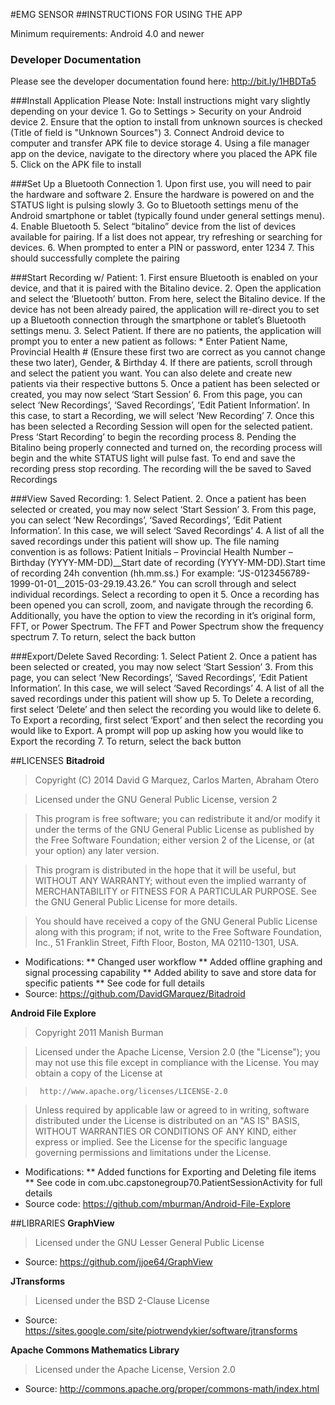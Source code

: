 #EMG SENSOR
##INSTRUCTIONS FOR USING THE APP

Minimum requirements: Android 4.0 and newer

### Developer Documentation
Please see the developer documentation found here: http://bit.ly/1HBDTa5

###Install Application
Please Note: Install instructions might vary slightly depending on your device
	1.	Go to Settings > Security on your Android device
	2.	Ensure that the option to install from unknown sources is checked (Title of field is "Unknown Sources")
	3.	Connect Android device to computer and transfer APK file to device storage
	4.	Using a file manager app on the device, navigate to the directory where you placed the APK file
	5.	Click on the APK file to install

###Set Up a Bluetooth Connection
	1.	Upon first use, you will need to pair the hardware and software 
	2.	Ensure the hardware is powered on and the STATUS light is pulsing slowly
	3.	Go to Bluetooth settings menu of the Android smartphone or tablet (typically found under general settings menu).
	4.	Enable Bluetooth 
	5.	Select “bitalino” device from the list of devices available for pairing. If a list does not appear, try refreshing or searching for devices. 
	6.	When prompted to enter a PIN or password, enter 1234
	7.	This should successfully complete the pairing 

###Start Recording w/ Patient:
	1.	First ensure Bluetooth is enabled on your device, and that it is paired with the Bitalino device. 
	2.	Open the application and select the ‘Bluetooth’ button. From here, select the Bitalino device. If the device has not been already paired, the application will re-direct you to set up a Bluetooth connection through the smartphone or tablet’s Bluetooth settings menu. 
	3.	Select Patient. If there are no patients, the application will prompt you to enter a new patient as follows:
		*	Enter Patient Name, Provincial Health # (Ensure these first two are correct as you cannot change these two later), Gender, & Birthday
	4.	If there are patients, scroll through and select the patient you want. You can also delete and create new patients via their respective buttons
	5.	Once a patient has been selected or created, you may now select ‘Start Session’
	6.	From this page, you can select ‘New Recordings’, ‘Saved Recordings’, ‘Edit Patient Information’. In this case, to start a Recording, we will select ‘New Recording’	
	7.	Once this has been selected a Recording Session will open for the selected patient. Press ‘Start Recording’ to begin the recording process
	8.	Pending the Bitalino being properly connected and turned on, the recording process will begin and the white STATUS light will pulse fast. To end and save the recording press stop recording. The recording will the be saved to Saved Recordings

###View Saved Recording:
	1.	Select Patient.
	2.	Once a patient has been selected or created, you may now select ‘Start Session’
	3.	From this page, you can select ‘New Recordings’, ‘Saved Recordings’, ‘Edit Patient Information’. In this case, we will select ‘Saved Recordings’
	4.	A list of all the saved recordings under this patient will show up. 
		The file naming convention is as follows:
			Patient Initials – Provincial Health Number – Birthday (YYYY-MM-DD)__Start date of recording (YYYY-MM-DD).Start time of recording 24h convention (hh.mm.ss.)
			For example: “JS-0123456789-1999-01-01__2015-03-29.19.43.26.”
			You can scroll through and select individual recordings. Select a recording to open it
	5.	Once a recording has been opened you can scroll, zoom, and navigate through the recording
	6.	Additionally, you have the option to view the recording in it’s original form, FFT, or Power Spectrum. The FFT and Power Spectrum show the frequency spectrum 
	7.	To return, select the back button

###Export/Delete Saved Recording:
	1.	Select Patient
	2.	Once a patient has been selected or created, you may now select ‘Start Session’
	3.	From this page, you can select ‘New Recordings’, ‘Saved Recordings’, ‘Edit Patient Information’. In this case, we will select ‘Saved Recordings’
	4.	A list of all the saved recordings under this patient will show up
	5.	To Delete a recording, first select ‘Delete’ and then select the recording you would like to delete
	6.	To Export a recording, first select ‘Export’ and then select the recording you would like to Export. A prompt will pop up asking how you would like to Export the recording
	7.	To return, select the back button
	

##LICENSES
**Bitadroid**
>	Copyright (C) 2014 David G Marquez, Carlos Marten, Abraham Otero

>	Licensed under the GNU General Public License, version 2

>	This program is free software; you can redistribute it and/or
>	modify it under the terms of the GNU General Public License
>	as published by the Free Software Foundation; either version 2
>	of the License, or (at your option) any later version.

>	This program is distributed in the hope that it will be useful,
>	but WITHOUT ANY WARRANTY; without even the implied warranty of
>	MERCHANTABILITY or FITNESS FOR A PARTICULAR PURPOSE.  See the
>	GNU General Public License for more details.

>	You should have received a copy of the GNU General Public License
>	along with this program; if not, write to the Free Software
>	Foundation, Inc., 51 Franklin Street, Fifth Floor, Boston, MA  02110-1301, USA.

* Modifications:
** Changed user workflow
** Added offline graphing and signal processing capability
** Added ability to save and store data for specific patients
** See code for full details
* Source: https://github.com/DavidGMarquez/Bitadroid


**Android File Explore**
>   Copyright 2011 Manish Burman

>  Licensed under the Apache License, Version 2.0 (the "License");
>  you may not use this file except in compliance with the License.
>  You may obtain a copy of the License at

>      http://www.apache.org/licenses/LICENSE-2.0

>   Unless required by applicable law or agreed to in writing, software
>   distributed under the License is distributed on an "AS IS" BASIS,
>   WITHOUT WARRANTIES OR CONDITIONS OF ANY KIND, either express or implied.
>   See the License for the specific language governing permissions and
>   limitations under the License.

* Modifications:
** Added functions for Exporting and Deleting file items
** See code in com.ubc.capstonegroup70.PatientSessionActivity for full details
* Source code: https://github.com/mburman/Android-File-Explore


##LIBRARIES
**GraphView**
>	Licensed under the GNU Lesser General Public License
* Source: https://github.com/jjoe64/GraphView


**JTransforms** 
> Licensed under the BSD 2-Clause License
* Source: https://sites.google.com/site/piotrwendykier/software/jtransforms

**Apache Commons Mathematics Library**
> Licensed under the Apache License, Version 2.0
* Source: http://commons.apache.org/proper/commons-math/index.html

